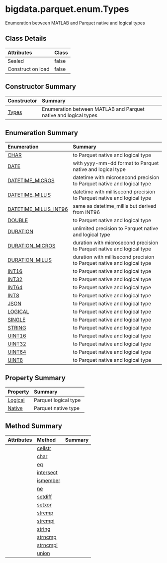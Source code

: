 
#   bigdata.parquet.enum.Types 







Enumeration between MATLAB and Parquet native and logical types



## Class Details 

Attributes | Class
:------------------- | :-------
Sealed            | false
Construct on load | false



## Constructor Summary

Constructor | Summary
:--------------------------------------------------------- | :------------------------------------------------------------------
[Types](bigdata.parquet.enum.Types.Types.md) | Enumeration between MATLAB and Parquet native and logical types 



## Enumeration Summary

Enumeration | Summary
:------------------------------------------------------------------------------------------- | :-------------------------------------------------------------------------
[CHAR](bigdata.parquet.enum.Types.CHAR.md)                                     | to Parquet native and logical type 
[DATE](bigdata.parquet.enum.Types.DATE.md)                                     | with yyyy-mm-dd format to Parquet native and logical type 
[DATETIME\_MICROS](bigdata.parquet.enum.Types.DATETIME_MICROS.md)              | datetime with microsecond precision to Parquet native and logical type 
[DATETIME\_MILLIS](bigdata.parquet.enum.Types.DATETIME_MILLIS.md)              | datetime with millisecond precision to Parquet native and logical type 
[DATETIME\_MILLIS\_INT96](bigdata.parquet.enum.Types.DATETIME_MILLIS_INT96.md) | same as datetime\_millis but derived from INT96  
[DOUBLE](bigdata.parquet.enum.Types.DOUBLE.md)                                 | to Parquet native and logical type 
[DURATION](bigdata.parquet.enum.Types.DURATION.md)                             | unlimited precision to Parquet native and logical type 
[DURATION\_MICROS](bigdata.parquet.enum.Types.DURATION_MICROS.md)              | duration with microsecond precision to Parquet native and logical type 
[DURATION\_MILLIS](bigdata.parquet.enum.Types.DURATION_MILLIS.md)              | duration with millisecond precision to Parquet native and logical type 
[INT16](bigdata.parquet.enum.Types.INT16.md)                                   | to Parquet native and logical type 
[INT32](bigdata.parquet.enum.Types.INT32.md)                                   | to Parquet native and logical type 
[INT64](bigdata.parquet.enum.Types.INT64.md)                                   | to Parquet native and logical type 
[INT8](bigdata.parquet.enum.Types.INT8.md)                                     | to Parquet native and logical type 
[JSON](bigdata.parquet.enum.Types.JSON.md)                                     | to Parquet native and logical type 
[LOGICAL](bigdata.parquet.enum.Types.LOGICAL.md)                               | to Parquet native and logical type 
[SINGLE](bigdata.parquet.enum.Types.SINGLE.md)                                 | to Parquet native and logical type 
[STRING](bigdata.parquet.enum.Types.STRING.md)                                 | to Parquet native and logical type 
[UINT16](bigdata.parquet.enum.Types.UINT16.md)                                 | to Parquet native and logical type 
[UINT32](bigdata.parquet.enum.Types.UINT32.md)                                 | to Parquet native and logical type 
[UINT64](bigdata.parquet.enum.Types.UINT64.md)                                 | to Parquet native and logical type 
[UINT8](bigdata.parquet.enum.Types.UINT8.md)                                   | to Parquet native and logical type 



## Property Summary

Property | Summary
:------------------------------------------------------------- | :-----------------------
[Logical](bigdata.parquet.enum.Types.Logical.md) | Parquet logical type 
[Native](bigdata.parquet.enum.Types.Native.md)   | Parquet native type 



## Method Summary

Attributes | Method | Summary
:--- | :----------------------------------------------------------------- | :---
 |  [cellstr](bigdata.parquet.enum.Types.cellstr.md)    |   
 |  [char](bigdata.parquet.enum.Types.char.md)          |   
 |  [eq](bigdata.parquet.enum.Types.eq.md)              |   
 |  [intersect](bigdata.parquet.enum.Types.intersect.md)|   
 |  [ismember](bigdata.parquet.enum.Types.ismember.md)  |   
 |  [ne](bigdata.parquet.enum.Types.ne.md)              |   
 |  [setdiff](bigdata.parquet.enum.Types.setdiff.md)    |   
 |  [setxor](bigdata.parquet.enum.Types.setxor.md)      |   
 |  [strcmp](bigdata.parquet.enum.Types.strcmp.md)      |   
 |  [strcmpi](bigdata.parquet.enum.Types.strcmpi.md)    |   
 |  [string](bigdata.parquet.enum.Types.string.md)      |   
 |  [strncmp](bigdata.parquet.enum.Types.strncmp.md)    |   
 |  [strncmpi](bigdata.parquet.enum.Types.strncmpi.md)  |   
 |  [union](bigdata.parquet.enum.Types.union.md)        |   
